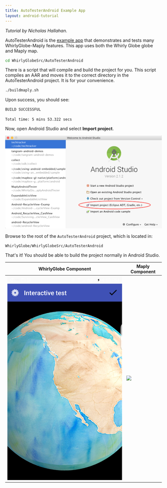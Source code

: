 ```yaml
---
title: AutoTesterAndroid Example App
layout: android-tutorial
---
```


*Tutorial by Nicholas Hallahan.*

AutoTesterAndroid is the [example app](https://github.com/mousebird/WhirlyGlobe/tree/develop_3_0/WhirlyGlobeSrc/AutoTesterAndroid) that demonstrates and tests many WhirlyGlobe-Maply features. This app uses both the Whirly Globe globe and Maply map.

```sh
cd WhirlyGlobeSrc/AutoTesterAndroid
```

There is a script that will compile and build the project for you. This script compiles an AAR and moves it to the correct directory in the AutoTesterAndroid project. It is for your convenience.

```sh
./buildmaply.sh
```

Upon success, you should see:

```
BUILD SUCCESSFUL

Total time: 5 mins 53.322 secs
```

Now, open Android Studio and select __Import project__.

![Import Project](resources/import-project.png)

Browse to the root of the `AutoTesterAndroid` project, which is located in:

```
WhirlyGlobe/WhirlyGlobeSrc/AutoTesterAndroid
```

That's it! You should be able to build the project normally in Android Studio.

| WhirlyGlobe Component | Maply Component |
| -- | -- |
| ![](resources/whirlyglobe-component.png) | ![](resources/maply-component.png)|
